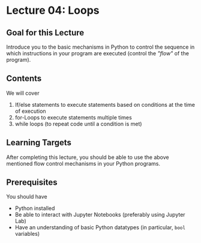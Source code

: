 # Lecture 04: Loops
## Goal for this Lecture
Introduce you to the basic mechanisms in Python to control the sequence in which instructions in your program are executed (control the _"flow"_ of the program).

## Contents
We will cover

1. If/else statements to execute statements based on conditions at the time of execution
2. for-Loops to execute statements multiple times
3. while loops (to repeat code until a condition is met)

## Learning Targets
After completing this lecture, you should be able to use the above mentioned flow control mechanisms in your Python programs.

## Prerequisites
You should have

* Python installed
* Be able to interact with Jupyter Notebooks (preferably using Jupyter Lab)
* Have an understanding of basic Python datatypes (in particular, `bool` variables)